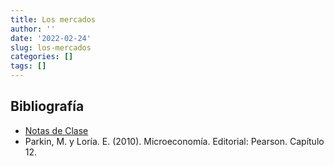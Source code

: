 ```yaml
---
title: Los mercados
author: ''
date: '2022-02-24'
slug: los-mercados
categories: []
tags: []
---
```



<!-- # Ejercicio 1 -->



<!-- Considere un mercado que funciona en competencia perfecta. Analice dos situaciones mostradas en los siguientes gráficos, explicando los resultados de las empresas y la situación de entrada y salida de empresas al mercado. -->



<!-- Ahora suponga que la entrada de empresas al sector aumenta la oferta y reduce los precios como se muestra en el siguiente gráfico. Explique la situación, y cuál es el resultado final esperado. -->

## Bibliografía

- [Notas de Clase](https://org-ind--diapos-econ.netlify.app/)
- Parkin, M. y Loría. E. (2010). Microeconomía. Editorial: Pearson. Capítulo 12.
